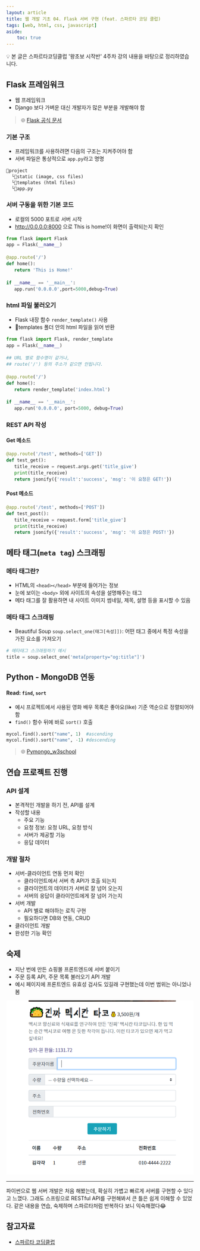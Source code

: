 ```yaml
---
layout: article
title: 웹 개발 기초 04. Flask 서버 구현 (feat. 스파르타 코딩 클럽)
tags: [web, html, css, javascript]
aside:
    toc: true
---
```


💡 본 글은 스파르타코딩클럽 '왕초보 시작반' 4주차 강의 내용을 바탕으로 정리하였습니다.

## Flask 프레임워크
* 웹 프레임워크
* Django 보다 가벼운 대신 개발자가 많은 부분을 개발해야 함

> 🌐 [Flask 공식 문서](https://flask.palletsprojects.com/en/2.0.x/tutorial/)

### 기본 구조
* 프레임워크를 사용하려면 다음의 구조는 지켜주어야 함
* 서버 파일은 통상적으로 `app.py`라고 명명

```
📂project
  └📂static (image, css files)
  └📂templates (html files)
  └📄app.py
```

### 서버 구동을 위한 기본 코드
* 로컬의 5000 포트로 서버 시작
* http://0.0.0.0:8000 으로 This is home!이 화면이 출력되는지 확인

```python
from flask import Flask
app = Flask(__name__)

@app.route('/')
def home():
   return 'This is Home!'

if __name__ == '__main__':
   app.run('0.0.0.0',port=5000,debug=True)
```

### html 파일 불러오기
* Flask 내장 함수 `render_template()` 사용
* 📂templates 폴더 안의 html 파일을 읽어 반환

```python
from flask import Flask, render_template
app = Flask(__name__)

## URL 별로 함수명이 같거나,
## route('/') 등의 주소가 같으면 안됩니다.

@app.route('/')
def home():
   return render_template('index.html')

if __name__ == '__main__':
   app.run('0.0.0.0', port=5000, debug=True)
```

### REST API 작성
#### Get 메소드

```python
@app.route('/test', methods=['GET'])
def test_get():
   title_receive = request.args.get('title_give')
   print(title_receive)
   return jsonify({'result':'success', 'msg': '이 요청은 GET!'})
```

#### Post  메소드

```python
@app.route('/test', methods=['POST'])
def test_post():
   title_receive = request.form['title_give']
   print(title_receive)
   return jsonify({'result':'success', 'msg': '이 요청은 POST!'})
```

## 메타 태그(`meta tag`) 스크래핑
### 메타 태그란?
* HTML의 `<head></head>` 부분에 들어가는 정보
* 눈에 보이는 `<body>` 외에 사이트의 속성을 설명해주는 태그
* 메타 태그를 잘 활용하면 내 사이트 이미지 썸네일, 제목, 설명 등을 표시할 수 있음

### 메타 태그 스크래핑
* Beautiful Soup `soup.select_one(태그[속성]])`: 어떤 태그 중에서 특정 속성을 가진 요소를 가져오기

```python
# 메타태그 스크래핑하기 예시
title = soup.select_one('meta[property="og:title"]')
```

## Python - MongoDB 연동
#### Read: `find`, `sort`
* 예시 프로젝트에서 사용된 영화 배우 목록은 좋아요(like) 기준 역순으로 정렬되어야 함
* `find()` 함수 뒤에 바로 `sort()` 호출

```python
mycol.find().sort("name", 1)  #ascending
mycol.find().sort("name", -1) #descending
```

> 🌐 [Pymongo_w3school](https://www.w3schools.com/python/python_mongodb_sort.asp)

## 연습 프로젝트 진행
### API 설계
* 본격적인 개발을 하기 전, API를 설계
* 작성할 내용
  + 주요 기능
  + 요청 정보: 요청 URL, 요청 방식
  + 서버가 제공할 기능
  + 응답 데이터

### 개발 절차
* 서버-클라이언트 연동 먼저 확인
  + 클라이언트에서 서버 측 API가 호출 되는지
  + 클라이언트의 데이터가 서버로 잘 넘어 오는지
  + 서버의 응답이 클라이언트에게 잘 넘어 가는지
* 서버 개발
  + API 별로 해야하는 로직 구현
  + 필요하다면 DB와 연동, CRUD
* 클라이언트 개발
* 완성한 기능 확인

## 숙제
* 지난 번에 만든 쇼핑몰 프론트엔드에 서버 붙이기
* 주문 등록 API, 주문 목록 불러오기 API 개발
* 예시 페이지에 프론트엔드 유효성 검사도 있길래 구현했는데 이번 범위는 아니었나 봄

![스파르타코딩클럽_4주차_숙제](/assets/images/posts/2021-07-06_homework.png) <br/>


***
파이썬으로 웹 서버 개발은 처음 해봤는데, 확실히 가볍고 빠르게 서버를 구현할 수 있다고 느꼈다. 그래도 스프링으로 RESTful API를 구현해봐서 큰 틀은 쉽게 이해할 수 있었다. 같은 내용을 연습, 숙제하며 스파르타처럼 반복하다 보니 익숙해졌다😂
<!--more-->

## 참고자료
+ [스파르타 코딩클럽](https://spartacodingclub.kr/)
